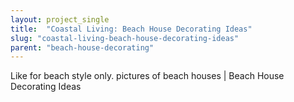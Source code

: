 ```yaml
---
layout: project_single
title:  "Coastal Living: Beach House Decorating Ideas"
slug: "coastal-living-beach-house-decorating-ideas"
parent: "beach-house-decorating"
---
```

Like for beach style only. pictures of beach houses | Beach House Decorating Ideas